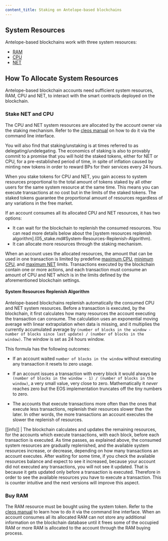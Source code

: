 ```yaml
---
content_title: Staking on Antelope-based blockchains
---
```


## System Resources

Antelope-based blockchains work with three system resources:

* [RAM](02_ram.md)
* [CPU](03_cpu.md)
* [NET](04_net.md)

## How To Allocate System Resources

Antelope-based blockchain accounts need sufficient system resources, RAM, CPU and NET, to interact with the smart contracts deployed on the blockchain.

### Stake NET and CPU

The CPU and NET system resources are allocated by the account owner via the staking mechanism. Refer to the [cleos manual](https://developers.eos.io/manuals/eos/v2.0/cleos/how-to-guides/how-to-stake-resource) on how to do it via the command line interface.

You will also find that staking/unstaking is at times referred to as delegating/undelegating. The economics of staking is also to provably commit to a promise that you will hold the staked tokens, either for NET or CPU, for a pre-established period of time, in spite of inflation caused by minting new tokens in order to reward BPs for their services every 24 hours.

When you stake tokens for CPU and NET, you gain access to system resources proportional to the total amount of tokens staked by all other users for the same system resource at the same time. This means you can execute transactions at no cost but in the limits of the staked tokens. The staked tokens guarantee the proportional amount of resources regardless of any variations in the free market.

If an account consumes all its allocated CPU and NET resources, it has two options:

* It can wait for the blockchain to replenish the consumed resources. You can read more details below about the [system resources replenish algorithm].(05_stake.md#System-Resources-Replenish-Algorithm).
* It can allocate more resources through the staking mechanism.

When an account uses the allocated resources, the amount that can be used in one transaction is limited by predefine [maximum CPU](https://developers.eos.io/manuals/eosio.cdt/latest/structeosio_1_1blockchain__parameters#variable-max_transaction_cpu_usage), [minimum CPU](https://developers.eos.io/manuals/eosio.cdt/latest/structeosio_1_1blockchain__parameters#variable-min_transaction_cpu_usage), and [maximum NET](https://developers.eos.io/manuals/eosio.cdt/latest/structeosio_1_1blockchain__parameters#variable-max_transaction_net_usage) limits. Transactions executed by the blockchain contain one or more actions, and each transaction must consume an amount of CPU and NET which is in the limits defined by the aforementioned blockchain settings.

#### System Resources Replenish Algorithm

Antelope-based blockchains replenish automatically the consumed CPU and NET system resources. Before a transaction is executed, by the blockchain, it first calculates how many resources the account executing the transaction can consume. The calculation uses an exponential moving average with linear extrapolation when data is missing, and it multiplies the currently accumulated average by `(number of blocks in the window - number of blocks since last update) / (number of blocks in the window)`. The window is set as 24 hours window.

This formula has the following outcomes:

* If an account waited `number of blocks in the window` without executing any transaction it resets to zero usage.

* If an account issues a transaction with every block it would always be `(number of blocks in the window - 1) / (number of blocks in the window)`, a very small value, very close to zero. Mathematically it _never_ reaches zero but the EOS implementation truncates off the tiny numbers to zero.

* The accounts that execute transactions more often than the ones that execute less transactions, replenish their resources slower than the later. In other words, the more transactions an account executes the slower the replenish of resources.

[[info]]
| The blockchain calculates and updates the remaining resources, for the accounts which execute transactions, with each block, before each transaction is executed. As time passes, as explained above, the consumed system resources are gradually replenished, and the available system resources increase, or decrease, depending on how many transactions an account executes. After waiting for some time, if you check the available resources balance and expect to see it increased, because your account did not executed any transactions, you will not see it updated. That is because it gets updated only before a transaction is executed. Therefore in order to see the available resources you have to execute a transaction. This is counter intuitive and the next versions will improve this aspect.

### Buy RAM

The RAM resource must be bought using the system token. Refer to the [cleos manual](https://developers.eos.io/manuals/eos/v2.0/cleos/how-to-guides/how-to-buy-ram) to learn how to do it via the command line interface. When an account consumes all its allocated RAM can not store any additional information on the blockchain database until it frees some of the occupied RAM or more RAM is allocated to the account through the RAM buying process.
